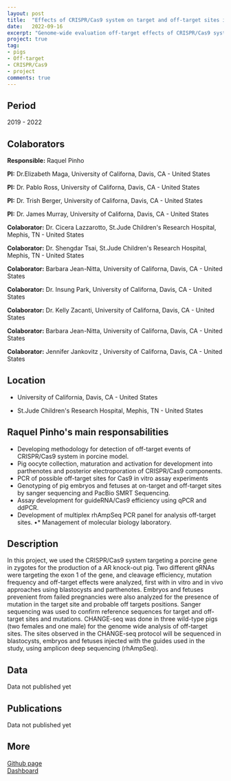 ```yaml
---
layout: post
title:  "Effects of CRISPR/Cas9 system on target and off-target sites in porcine model."
date:   2022-09-16
excerpt: "Genome-wide evaluation off-target effects of CRISPR/Cas9 system in porcine embryos and Knock-out fetuses."
project: true
tag:
- pigs 
- Off-target
- CRISPR/Cas9
- project
comments: true
---
```

  
## Period 
  
2019 - 2022

## Colaborators

**Responsible:** Raquel Pinho 

**PI:** Dr.Elizabeth Maga, University of Californa, Davis, CA - United States

**PI:** Dr. Pablo Ross, University of Californa, Davis, CA - United States

**PI:** Dr. Trish Berger, University of Californa, Davis, CA - United States

**PI:** Dr. James Murray, University of Californa, Davis, CA - United States

**Colaborator:** Dr. Cicera Lazzarotto, St.Jude Children's Research Hospital, Mephis, TN - United States

**Colaborator:** Dr. Shengdar Tsai, St.Jude Children's Research Hospital, Mephis, TN - United States

**Colaborator:** Barbara Jean-Nitta, University of Californa, Davis, CA - United States

**Colaborator:** Dr. Insung Park, University of Californa, Davis, CA - United States

**Colaborator:** Dr. Kelly Zacanti, University of Californa, Davis, CA - United States

**Colaborator:** Barbara Jean-Nitta, University of Californa, Davis, CA - United States

**Colaborator:** Jennifer Jankovitz , University of Californa, Davis, CA - United States

## Location

* University of California, Davis, CA - United States

* St.Jude Children's Research Hospital, Mephis, TN - United States

## Raquel Pinho's main responsabilities

* Developing methodology for detection of off-target events of CRISPR/Cas9 system
in porcine model.
* Pig oocyte collection, maturation and activation for development into parthenotes
and posterior electroporation of CRISPR/Cas9 components.
* PCR of possible off-target sites for Cas9 in vitro assay experiments
* Genotyping of pig embryos and fetuses at on-target and off-target sites by sanger
sequencing and PacBio SMRT Sequencing.
* Assay development for guideRNA/Cas9 efficiency using qPCR and ddPCR.
* Development of multiplex rhAmpSeq PCR panel for analysis off-target sites.
•* Management of molecular biology laboratory.

## Description 

In this project, we used the CRISPR/Cas9 system targeting a porcine gene in zygotes for the production of a AR knock-out pig. Two different gRNAs were targeting the exon 1 of the gene, and cleavage efficiency, mutation frequency and off-target effects were analyzed, first with in vitro and in vivo approaches using blastocysts and parthenotes. Embryos and fetuses prevenient from failed pregnancies were also analyzed for the presence of mutation in the target site and probable off targets positions. Sanger sequencing was used to confirm reference sequences for target and off-target sites and mutations. CHANGE-seq was done in three wild-type pigs (two females and one male) for the genome wide analysis of off-target sites. The sites observed in the CHANGE-seq protocol will be sequenced in blastocysts, embryos and fetuses injected with the guides used in the study, using amplicon deep sequencing (rhAmpSeq).

## Data 

Data not published yet

## Publications

Data not published yet

## More

<div markdown="0"><a href="https://github.com/RaquelPinho/" class="btn">Github page</a></div>
<div markdown="0"><a href="ar_dashboard.html" class="btn">Dashboard</a></div>